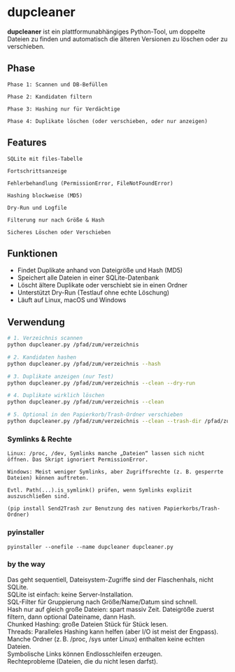 # dupcleaner

**dupcleaner** ist ein plattformunabhängiges Python-Tool, um doppelte Dateien zu finden und automatisch die älteren Versionen zu löschen oder zu verschieben.


## Phase

    Phase 1: Scannen und DB-Befüllen

    Phase 2: Kandidaten filtern

    Phase 3: Hashing nur für Verdächtige

    Phase 4: Duplikate löschen (oder verschieben, oder nur anzeigen)


## Features

    SQLite mit files-Tabelle

    Fortschrittsanzeige

    Fehlerbehandlung (PermissionError, FileNotFoundError)

    Hashing blockweise (MD5)

    Dry-Run und Logfile

    Filterung nur nach Größe & Hash

    Sicheres Löschen oder Verschieben  


## Funktionen

- Findet Duplikate anhand von Dateigröße und Hash (MD5)
- Speichert alle Dateien in einer SQLite-Datenbank
- Löscht ältere Duplikate oder verschiebt sie in einen Ordner
- Unterstützt Dry-Run (Testlauf ohne echte Löschung)
- Läuft auf Linux, macOS und Windows


## Verwendung

```bash
# 1. Verzeichnis scannen
python dupcleaner.py /pfad/zum/verzeichnis

# 2. Kandidaten hashen
python dupcleaner.py /pfad/zum/verzeichnis --hash

# 3. Duplikate anzeigen (nur Test)
python dupcleaner.py /pfad/zum/verzeichnis --clean --dry-run

# 4. Duplikate wirklich löschen
python dupcleaner.py /pfad/zum/verzeichnis --clean

# 5. Optional in den Papierkorb/Trash-Ordner verschieben
python dupcleaner.py /pfad/zum/verzeichnis --clean --trash-dir /pfad/zum/papierkorb
```

### Symlinks & Rechte  

    Linux: /proc, /dev, Symlinks manche „Dateien“ lassen sich nicht öffnen. Das Skript ignoriert PermissionError.  

    Windows: Meist weniger Symlinks, aber Zugriffsrechte (z. B. gesperrte Dateien) können auftreten.  

    Evtl. Path(...).is_symlink() prüfen, wenn Symlinks explizit auszuschließen sind.  

	(pip install Send2Trash zur Benutzung des nativen Papierkorbs/Trash-Ordner)  


### pyinstaller

	pyinstaller --onefile --name dupcleaner dupcleaner.py

### by the way
Das geht sequentiell, Dateisystem-Zugriffe sind der Flaschenhals, nicht SQLite.  
SQLite ist einfach: keine Server-Installation.  
SQL-Filter für Gruppierung nach Größe/Name/Datum sind schnell.  
Hash nur auf gleich große Dateien: spart massiv Zeit.
Dateigröße zuerst filtern, dann optional Dateiname, dann Hash.  
Chunked Hashing: große Dateien Stück für Stück lesen.  
Threads: Paralleles Hashing kann helfen (aber I/O ist meist der Engpass).  
Manche Ordner (z. B. /proc, /sys unter Linux) enthalten keine echten Dateien.  
Symbolische Links können Endlosschleifen erzeugen.  
Rechteprobleme (Dateien, die du nicht lesen darfst).  



